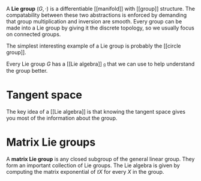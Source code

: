 A **Lie group** $(G, \cdot)$ is a differentiable [[manifold]] with [[group]] structure. The compatability between these two abstractions is enforced by demanding that group multiplication and inversion are smooth. Every group can be made into a Lie group by giving it the discrete topology, so we usually focus on connected groups.

The simplest interesting example of a Lie group is probably the [[circle group]].

Every Lie group $G$ has a [[Lie algebra]] $\mathfrak{g}$ that we can use to help understand the group better.

# Tangent space

The key idea of a [[Lie algebra]] is that knowing the tangent space gives you most of the information about the group.

# Matrix Lie groups

A **matrix Lie group** is any closed subgroup of the general linear group. They form an important collection of Lie groups. The Lie algebra is given by computing the matrix exponential of $tX$ for every $X$ in the group.